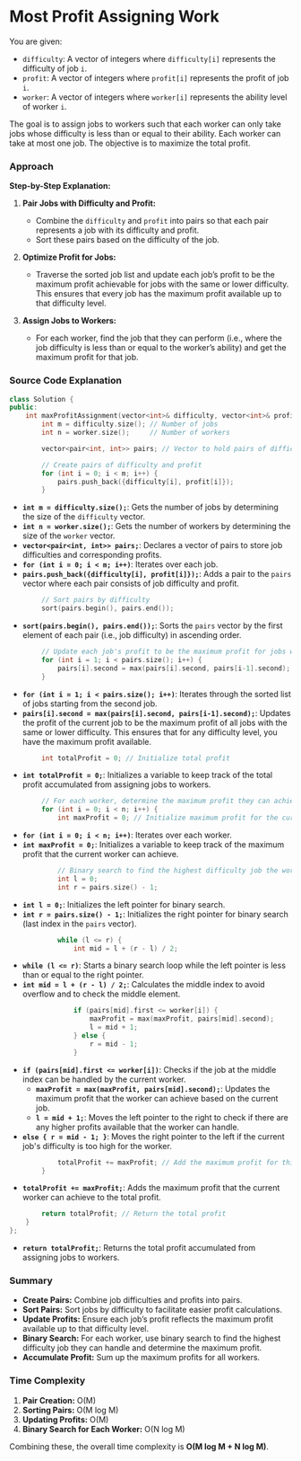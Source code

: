# Most Profit Assigning Work 

You are given:

- `difficulty`: A vector of integers where `difficulty[i]` represents the difficulty of job `i`.
- `profit`: A vector of integers where `profit[i]` represents the profit of job `i`.
- `worker`: A vector of integers where `worker[i]` represents the ability level of worker `i`.

The goal is to assign jobs to workers such that each worker can only take jobs whose difficulty is less than or equal to their ability. Each worker can take at most one job. The objective is to maximize the total profit.

### Approach

**Step-by-Step Explanation:**

1. **Pair Jobs with Difficulty and Profit:**
   - Combine the `difficulty` and `profit` into pairs so that each pair represents a job with its difficulty and profit.
   - Sort these pairs based on the difficulty of the job.

2. **Optimize Profit for Jobs:**
   - Traverse the sorted job list and update each job’s profit to be the maximum profit achievable for jobs with the same or lower difficulty. This ensures that every job has the maximum profit available up to that difficulty level.

3. **Assign Jobs to Workers:**
   - For each worker, find the job that they can perform (i.e., where the job difficulty is less than or equal to the worker’s ability) and get the maximum profit for that job.


### Source Code Explanation

```cpp
class Solution {
public:
    int maxProfitAssignment(vector<int>& difficulty, vector<int>& profit, vector<int>& worker) {
        int m = difficulty.size(); // Number of jobs
        int n = worker.size();     // Number of workers

        vector<pair<int, int>> pairs; // Vector to hold pairs of difficulty and profit

        // Create pairs of difficulty and profit
        for (int i = 0; i < m; i++) {
            pairs.push_back({difficulty[i], profit[i]});
        }
```
- **`int m = difficulty.size();`**: Gets the number of jobs by determining the size of the `difficulty` vector.
- **`int n = worker.size();`**: Gets the number of workers by determining the size of the `worker` vector.
- **`vector<pair<int, int>> pairs;`**: Declares a vector of pairs to store job difficulties and corresponding profits.
- **`for (int i = 0; i < m; i++)`**: Iterates over each job.
- **`pairs.push_back({difficulty[i], profit[i]});`**: Adds a pair to the `pairs` vector where each pair consists of job difficulty and profit.

```cpp
        // Sort pairs by difficulty
        sort(pairs.begin(), pairs.end());
```
- **`sort(pairs.begin(), pairs.end());`**: Sorts the `pairs` vector by the first element of each pair (i.e., job difficulty) in ascending order.

```cpp
        // Update each job's profit to be the maximum profit for jobs with the same or lower difficulty
        for (int i = 1; i < pairs.size(); i++) {
            pairs[i].second = max(pairs[i].second, pairs[i-1].second);
        }
```
- **`for (int i = 1; i < pairs.size(); i++)`**: Iterates through the sorted list of jobs starting from the second job.
- **`pairs[i].second = max(pairs[i].second, pairs[i-1].second);`**: Updates the profit of the current job to be the maximum profit of all jobs with the same or lower difficulty. This ensures that for any difficulty level, you have the maximum profit available.

```cpp
        int totalProfit = 0; // Initialize total profit
```
- **`int totalProfit = 0;`**: Initializes a variable to keep track of the total profit accumulated from assigning jobs to workers.

```cpp
        // For each worker, determine the maximum profit they can achieve
        for (int i = 0; i < n; i++) {
            int maxProfit = 0; // Initialize maximum profit for the current worker
```
- **`for (int i = 0; i < n; i++)`**: Iterates over each worker.
- **`int maxProfit = 0;`**: Initializes a variable to keep track of the maximum profit that the current worker can achieve.

```cpp
            // Binary search to find the highest difficulty job the worker can handle
            int l = 0;
            int r = pairs.size() - 1;
```
- **`int l = 0;`**: Initializes the left pointer for binary search.
- **`int r = pairs.size() - 1;`**: Initializes the right pointer for binary search (last index in the `pairs` vector).

```cpp
            while (l <= r) {
                int mid = l + (r - l) / 2;
```
- **`while (l <= r)`**: Starts a binary search loop while the left pointer is less than or equal to the right pointer.
- **`int mid = l + (r - l) / 2;`**: Calculates the middle index to avoid overflow and to check the middle element.

```cpp
                if (pairs[mid].first <= worker[i]) {
                    maxProfit = max(maxProfit, pairs[mid].second);
                    l = mid + 1;
                } else {
                    r = mid - 1;
                }
```
- **`if (pairs[mid].first <= worker[i])`**: Checks if the job at the middle index can be handled by the current worker.
    - **`maxProfit = max(maxProfit, pairs[mid].second);`**: Updates the maximum profit that the worker can achieve based on the current job.
    - **`l = mid + 1;`**: Moves the left pointer to the right to check if there are any higher profits available that the worker can handle.
- **`else { r = mid - 1; }`**: Moves the right pointer to the left if the current job's difficulty is too high for the worker.

```cpp
            totalProfit += maxProfit; // Add the maximum profit for this worker to the total profit
        }
```
- **`totalProfit += maxProfit;`**: Adds the maximum profit that the current worker can achieve to the total profit.

```cpp
        return totalProfit; // Return the total profit
    }
};
```
- **`return totalProfit;`**: Returns the total profit accumulated from assigning jobs to workers.

### Summary

- **Create Pairs:** Combine job difficulties and profits into pairs.
- **Sort Pairs:** Sort jobs by difficulty to facilitate easier profit calculations.
- **Update Profits:** Ensure each job’s profit reflects the maximum profit available up to that difficulty level.
- **Binary Search:** For each worker, use binary search to find the highest difficulty job they can handle and determine the maximum profit.
- **Accumulate Profit:** Sum up the maximum profits for all workers.

### Time Complexity

1. **Pair Creation:** O(M)
2. **Sorting Pairs:** O(M log M)
3. **Updating Profits:** O(M)
4. **Binary Search for Each Worker:** O(N log M)

Combining these, the overall time complexity is **O(M log M + N log M)**.
